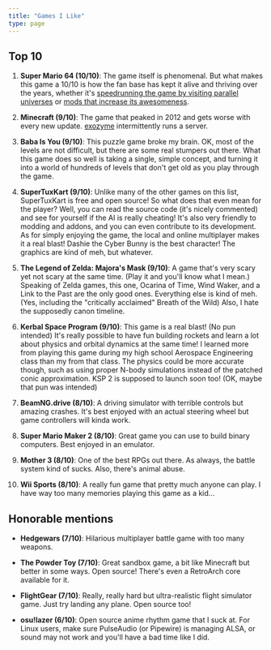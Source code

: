 ```yaml
---
title: "Games I Like"
type: page
---
```



## Top 10

1. **Super Mario 64 (10/10)**: The game itself is phenomenal. But what makes this game a 10/10 is how the fan base has kept it alive and thriving over the years, whether it's [speedrunning the game by visiting parallel universes](https://www.youtube.com/watch?v=iUt840BUOYA) or [mods that increase its awesomeness](https://gamebanana.com/mods/284283).

2. **Minecraft (9/10)**: The game that peaked in 2012 and gets worse with every new update. [exozyme](https://exozy.me/) intermittently runs a server.

3. **Baba Is You (9/10)**: This puzzle game broke my brain. OK, most of the levels are not difficult, but there are some real stumpers out there. What this game does so well is taking a single, simple concept, and turning it into a world of hundreds of levels that don't get old as you play through the game.

4. **SuperTuxKart (9/10)**: Unlike many of the other games on this list, SuperTuxKart is free and open source! So what does that even mean for the player? Well, you can read the source code (it's nicely commented) and see for yourself if the AI is really cheating! It's also very friendly to modding and addons, and you can even contribute to its development. As for simply enjoying the game, the local and online multiplayer makes it a real blast! Dashie the Cyber Bunny is the best character! The graphics are kind of meh, but whatever.

5. **The Legend of Zelda: Majora's Mask (9/10)**: A game that's very scary yet not scary at the same time. (Play it and you'll know what I mean.) Speaking of Zelda games, this one, Ocarina of Time, Wind Waker, and a Link to the Past are the only good ones. Everything else is kind of meh. (Yes, including the "critically acclaimed" Breath of the Wild) Also, I hate the supposedly canon timeline.

6. **Kerbal Space Program (9/10)**: This game is a real blast! (No pun intended) It's really possible to have fun building rockets and learn a lot about physics and orbital dynamics at the same time! I learned more from playing this game during my high school Aerospace Engineering class than my from that class. The physics could be more accurate though, such as using proper N-body simulations instead of the patched conic approximation. KSP 2 is supposed to launch soon too! (OK, maybe that pun was intended)

7. **BeamNG.drive (8/10)**: A driving simulator with terrible controls but amazing crashes. It's best enjoyed with an actual steering wheel but game controllers will kinda work.

8. **Super Mario Maker 2 (8/10)**: Great game you can use to build binary computers. Best enjoyed in an emulator.

9. **Mother 3 (8/10)**: One of the best RPGs out there. As always, the battle system kind of sucks. Also, there's animal abuse.

10. **Wii Sports (8/10)**: A really fun game that pretty much anyone can play. I have way too many memories playing this game as a kid...


## Honorable mentions

- **Hedgewars (7/10)**: Hilarious multiplayer battle game with too many weapons.

- **The Powder Toy (7/10)**: Great sandbox game, a bit like Minecraft but better in some ways. Open source! There's even a RetroArch core available for it.

- **FlightGear (7/10)**: Really, really hard but ultra-realistic flight simulator game. Just try landing any plane. Open source too!

- **osu!lazer (6/10)**: Open source anime rhythm game that I suck at. For Linux users, make sure PulseAudio (or Pipewire) is managing ALSA, or sound may not work and you'll have a bad time like I did.
